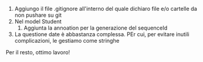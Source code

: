 1. Aggiungo il file .gitignore all'interno del quale dichiaro file e/o cartelle da non pushare su git
2. Nel model Student
   1. Aggiunta la annoation per la generazione del sequenceId
3. La questione date è abbastanza complessa. PEr cui, per evitare inutili complicazioni, 
   le gestiamo come stringhe

Per il resto, ottimo lavoro!